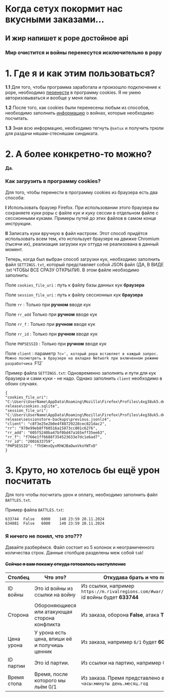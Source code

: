 # Когда сетух покормит нас вкусными заказами...
## И жир напишет к роре достойное api
### Мир очистится и войны перенесутся исключительно в рору

# 1. Где я и как этим пользоваться?
**1.1** Для того, чтобы программа заработала и произошло подключение к роре, необходимо [перенести](#как-загрузить-в-программу-cookies) в программу cookies. Я не умею авторизовываться и вообще у меня лапки.

**1.2** После того, как cookies были перенесены любым из способов, необходимо заполнить [информацию](#3-круто-но-хотелось-бы-ещё-урон-посчитать) о войнах, которые необходимо посчитать.

**1.3** Зная всю информацию, необходимо тегнуть `@setux` и получить трюли для раздачи няшам-стесняшам синдиката.

# 2. А более конкретно-то можно?
#### Да.

### Как загрузить в программу cookies?
Для того, чтобы перенести в программу cookies из браузера есть два способа:

**I** Использовать браузер Firefox. При использовании этого браузера вы сохраняете куки роры с файле кук и куку сессии в отдельном файле с сессионными куками. Примеры путей до этих файлов в самом конце инструкции. 

**II** Записать куки вручную в файл настроек. Этот способ придётся использовать всем тем, кто использует браузере на движке Chromium (тысячи их), реализация загрузки кук оттуда не реализована в данный момент.

Теперь, когда был выбран способ загрузки кук, необходимо заполнить файл `SETTINGS.txt`, который представляет собой JSON файл (ДА, В ВИДЕ .txt ЧТОБЫ ВСЕ СРАЗУ ОТКРЫЛИ). В этом файле необходимо заполнить:

Поле `cookies_file_uri` : путь к файлу базы данных кук **браузера**

Поле `session_file_uri` : путь к файлу сессионных кук **браузера**

Поле `rr` : Только при **ручном** вводе кук

Поле `rr_add`  Только при **ручном** вводе кук

Поле `rr_f` : Только при **ручном** вводе кук

Поле `rr_id` : Только при **ручном** вводе кук

Поле `PHPSESSID` : Только при **ручном** вводе кук

Поле `client` : параметр `?c=', который рора вставляет в каждый запрос. Можно посмотреть в браузере на вкладке Network при включенном режиме разработчика `F12`

Пример файла `SETTINGS.txt`:
Одновременно заполнять и пути для кук браузера и сами куки - не надо.
Однако заполнить `client` необходимо в обоих случаях.

    {
    "cookies_file_uri": "C:\Users\UserName\AppData\Roaming\Mozilla\Firefox\Profiles\4xg38uk5.default-release\cookies.sqlite",
    "session_file_uri": "C:\Users\UserName\AppData\Roaming\Mozilla\Firefox\Profiles\4xg38uk5.default-release\sessionstore-backups\previous.jsonlz4",
    "client": "c8f3e25e2b0e4f88729228cec821dac2",
    "rr": "970e99eb8ff60516a15873cc801c6276",
    "rr_add": "605f5240ba47bf0bd47a165eff35ee63",
    "rr_f": "f766e1ff6688f354523633e7dc1e6ad7",
    "rr_id": "2001633759",
    "PHPSESSID": "fhSWnxQyxRhWJBaOwxVkoYWTvD"
    }

# 3. Круто, но хотелось бы ещё урон посчитать

Для того чтобы посчитать урон и оплату, необходимо заполнить файл `BATTLES.txt`.

Пример файла `BATTLES.txt`:

    633744	False	6000	140	23:59 20.11.2024
    634081	False	6000	140	23:59 20.11.2024

### Я ничего не понял, что это???

Давайте разберёмся. Файл состоит из 5 колонок и неограниченного количества строк.
Данные столбцов разделены меж собой `tab`!

#### ~~Сейчас я вам покажу откуда готовилось наступление~~

| Столбец     | Что это?                                      | Откудава брать и что писать                                                                   |
|-------------|-----------------------------------------------|-----------------------------------------------------------------------------------------------|
| ID войны    | Это id войны из ссылки на войну               | Из ссылки, например `https://m.rivalregions.com/#war/details/633744` id войны будет **633744** |
| Сторона     | Обороняющиеся или атакующая сторона конфликта | Из заказа, оборона **False**, атака **True**                                                  |
| Цена урона  | У урона есть цена, впиши её и получишь ценник | Из заказа, например `6/1` будет **6000**                                                      |
| ID партии   | Это id партии.                                | Из ссылки на партию, например СК это **140**                                                  |
| Время стопа | Время, после которого мы льём 0/1             | Из заказа. Премя представлено в виде `часы:минуты день.месяц.год`                               |

